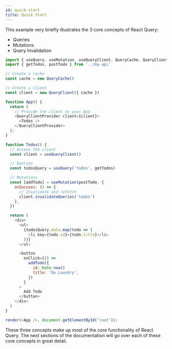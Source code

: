 ```yaml
---
id: quick-start
title: Quick Start
---
```


This example very briefly illustrates the 3 core concepts of React Query:

- Queries
- Mutations
- Query Invalidation

```js
import { useQuery, useMutation, useQueryClient, QueryCache, QueryClient, QueryClientProvider } from 'react-query'
import { getTodos, postTodo } from '../my-api'

// Create a cache
const cache = new QueryCache()

// Create a client
const client = new QueryClient({ cache })

function App() {
  return (
    // Provide the client to your App
    <QueryClientProvider client={client}>
      <Todos />
    </QueryClientProvider>
  );
}

function Todos() {
  // Access the client
  const client = useQueryClient()

  // Queries
  const todosQuery = useQuery('todos', getTodos)

  // Mutations
  const [addTodo] = useMutation(postTodo, {
    onSuccess: () => {
      // Invalidate and refetch
      client.invalidateQueries('todos')
    },
  })

  return (
    <div>
      <ul>
        {todosQuery.data.map(todo => (
          <li key={todo.id}>{todo.title}</li>
        ))}
      </ul>

      <button
        onClick={() =>
          addTodo({
            id: Date.now()
            title: 'Do Laundry',
          })
        }
      >
        Add Todo
      </button>
    </div>
  )
}

render(<App />, document.getElementById('root'));
```

These three concepts make up most of the core functionality of React Query. The next sections of the documentation will go over each of these core concepts in great detail.
